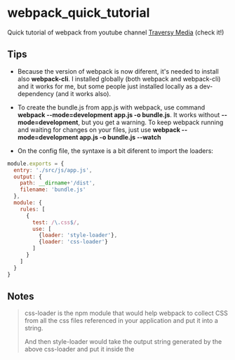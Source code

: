 # webpack_quick_tutorial

Quick tutorial of webpack from youtube channel [Traversy Media](https://www.youtube.com/watch?v=lziuNMk_8eQ) (check it!)

## Tips

- Because the version of webpack is now diferent, it's needed to install also **webpack-cli**. I installed globally (both webpack and webpack-cli) and it works for me, but some people just installed locally as a dev-dependency (and it works also).

- To create the bundle.js from app.js with webpack, use command **webpack --mode=development app.js -o bundle.js**. It works without **--mode=development**, but you get a warning. To keep webpack running and waiting for changes on your files, just use **webpack --mode=development app.js -o bundle.js --watch**

- On the config file, the syntaxe is a bit diferent to import the loaders:
```javascript
module.exports = {
  entry: './src/js/app.js',
  output: {
    path: __dirname+'/dist',
    filename: 'bundle.js'
  },
  module: {
    rules: [
      {
        test: /\.css$/,
        use: [
          {loader: 'style-loader'},
          {loader: 'css-loader'}
        ]
      }
    ]
  }
}
```

## Notes

> css-loader is the npm module that would help webpack to collect CSS from all the css files referenced in your application and put it into a string. 
>
> And then style-loader would take the output string generated by the above css-loader and put it inside the <style> tags in the index.html file.
>
> [Medium](https://medium.com/a-beginners-guide-for-webpack-2/webpack-loaders-css-and-sass-2cc0079b5b3a)
